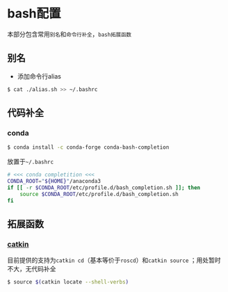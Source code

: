 # bash配置

本部分包含常用`别名`和`命令行补全`，`bash拓展函数`

## 别名

- 添加命令行alias

```bash
$ cat ./alias.sh >> ~/.bashrc
```

## 代码补全

### conda

```bash
$ conda install -c conda-forge conda-bash-completion
```

放置于`~/.bashrc`

```bash
# <<< conda completition <<<
CONDA_ROOT="${HOME}"/anaconda3
if [[ -r $CONDA_ROOT/etc/profile.d/bash_completion.sh ]]; then
    source $CONDA_ROOT/etc/profile.d/bash_completion.sh
fi
```

## 拓展函数

### [catkin](https://catkin-tools.readthedocs.io/en/latest/advanced/catkin_shell_verbs.html)

目前提供的支持为`catkin cd`（基本等价于`roscd`）和`catkin source` ；用处暂时不大，无代码补全

```bash
$ source $(catkin locate --shell-verbs)
```

